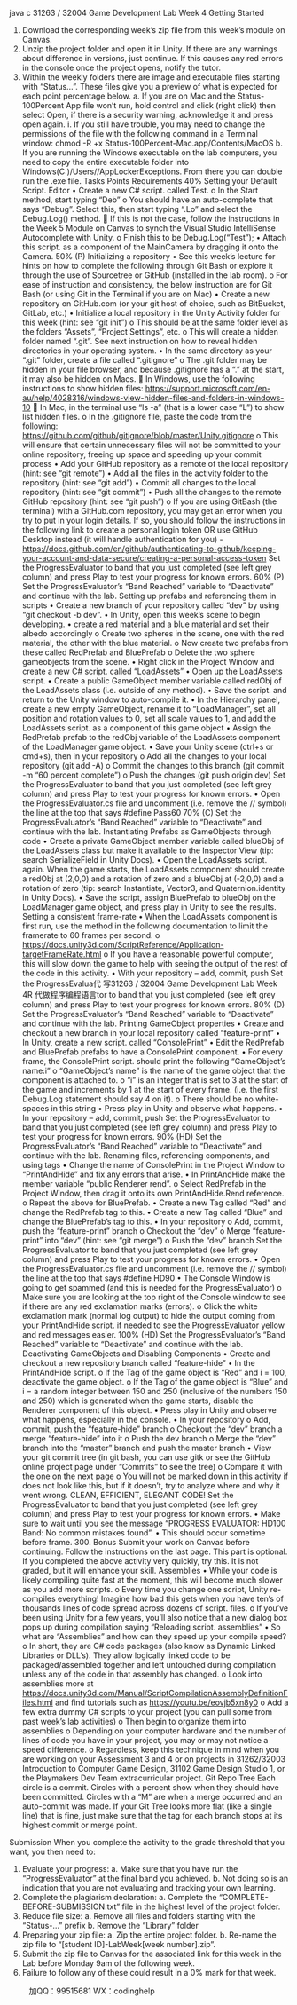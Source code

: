 java c
31263 / 32004 Game Development
Lab Week 4
Getting Started
1. Download the corresponding week’s zip file from this week’s module on Canvas.
2. Unzip the project folder and open it in Unity. If there are any warnings about difference in versions, just continue. If this causes any red errors in the console once the project opens, notify the tutor.
3. Within the weekly folders there are image and executable files starting with “Status…”. These files give you a preview of what is expected for each point percentage below.
a. If you are on Mac and the Status-100Percent App file won’t run, hold control and click (right click) then select Open, if there is a security warning, acknowledge it and press open again.
i. If you still have trouble, you may need to change the permissions of the file with the following command in a Terminal window: chmod -R +x Status-100Percent-Mac.app/Contents/MacOS
b. If you are running the Windows executable on the lab computers, you need to copy the entire executable folder into Windows(C:)/Users//AppLockerExceptions.   From there you can double run the .exe file.
Tasks
Points                                                                                   Requirements
40%
Setting your Default Script. Editor
• Create a new C# script. called Test.
o In the Start method, start typing “Deb”
o You should have an auto-complete that says “Debug”. Select this, then start typing “.Lo” and select the Debug.Log() method.
 If this is not the case, follow the instructions in the Week 5 Module on Canvas to synch the Visual Studio IntelliSense Autocomplete with Unity.
o Finish this to be Debug.Log(“Test”);
• Attach this script. as a component of the MainCamera by dragging it onto the Camera.
50% (P)
Initializing a repository
• See this week’s lecture for hints on how to complete the following through Git Bash or explore it through the use of Sourcetree or GitHub (installed in the lab room).
o For ease of instruction and consistency, the below instruction are for Git Bash (or using Git in the Terminal if you are on Mac)
• Create a new repository on GitHub.com (or your git host of choice, such as BitBucket, GitLab, etc.)
• Initialize a local repository in the Unity Activity folder for this week (hint: see “git init”)
o This should be at the same folder level as the folders “Assets”, “Project Settings”, etc.
o This will create a hidden folder named “.git”. See next instruction on how to reveal hidden directories in your operating system.
• In the same directory as your “.git” folder, create a file called “.gitignore”
o The .git folder may be hidden in your file browser, and because .gitignore has a “.” at the start, it may also be hidden on Macs.
 In Windows, use the following instructions to show hidden files: https://support.microsoft.com/en-au/help/4028316/windows-view-hidden-files-and-folders-in-windows-10
 In Mac, in the terminal use “ls -a” (that is a lower case “L”) to show list hidden files.
o In the .gitignore file, paste the code from the following: https://github.com/github/gitignore/blob/master/Unity.gitignore
o This will ensure that certain unnecessary files will not be committed to your online repository, freeing up space and speeding up your commit process
• Add your GitHub repository as a remote of the local repository (hint: see “git remote”)
• Add all the files in the activity folder to the repository (hint: see “git add”)
• Commit all changes to the local repository (hint: see “git commit”)
• Push all the changes to the remote GitHub repository (hint: see “git push”)
o If you are using GitBash (the terminal) with a GitHub.com repository, you may get an error when you try to put in your login details. If so, you should follow the instructions in the following link to create a personal login token OR use GitHub Desktop instead (it will handle authentication for you) - https://docs.github.com/en/github/authenticating-to-github/keeping-your-account-and-data-secure/creating-a-personal-access-token
Set the ProgressEvaluator to band that you just completed (see left grey column) and press Play to test your progress for known errors.
60% (P)
Set the ProgressEvaluator’s “Band Reached” variable to “Deactivate” and continue with the lab.
Setting up prefabs and referencing them in scripts
• Create a new branch of your repository called “dev” by using “git checkout -b dev”.
• In Unity, open this week’s scene to begin developing.
• create a red material and a blue material and set their albedo accordingly
o Create two spheres in the scene, one with the red material, the other with the blue material.
o Now create two prefabs from these called RedPrefab and BluePrefab
o Delete the two sphere gameobjects from the scene.
• Right click in the Project Window and create a new C# script. called “LoadAssets”
• Open up the LoadAssets script.
• Create a public GameObject member variable called redObj of the LoadAssets class (i.e. outside of any method).
• Save the script. and return to the Unity window to auto-compile it.
• In the Hierarchy panel, create a new empty GameObject, rename it to “LoadManager”, set all position and rotation values to 0, set all scale values to 1, and add the LoadAssets script. as a component of this game object
• Assign the RedPrefab prefab to the redObj variable of the LoadAssets component of the LoadManager game object.
• Save your Unity scene (ctrl+s or cmd+s), then in your repository
o Add all the changes to your local repository (git add -A)
o Commit the changes to this branch (git commit -m “60 percent complete”)
o Push the changes (git push origin dev)
Set the ProgressEvaluator to band that you just completed (see left grey column) and press Play to test your progress for known errors.
• Open the ProgressEvaluator.cs file and uncomment (i.e. remove the // symbol) the line at the top that says #define Pass60
70% (C)
Set the ProgressEvaluator’s “Band Reached” variable to “Deactivate” and continue with the lab.
Instantiating Prefabs as GameObjects through code
• Create a private GameObject member variable called blueObj of the LoadAssets class but make it available to the Inspector View (tip: search SerializeField in Unity Docs).
• Open the LoadAssets script. again. When the game starts, the LoadAssets component should create a redObj at (2,0,0) and a rotation of zero and a blueObj at (-2,0,0) and a rotation of zero (tip: search Instantiate, Vector3, and Quaternion.identity in Unity Docs).
• Save the script, assign BluePrefab to blueObj on the LoadManager game object, and press play in Unity to see the results.
Setting a consistent frame-rate
• When the LoadAssets component is first run, use the method in the following documentation to limit the framerate to 60 frames per second.
o https://docs.unity3d.com/ScriptReference/Application-targetFrameRate.html
o If you have a reasonable powerful computer, this will slow down the game to help with seeing the output of the rest of the code in this activity.
• With your repository – add, commit, push
Set the ProgressEvalua代 写31263 / 32004 Game Development Lab Week 4R
代做程序编程语言tor to band that you just completed (see left grey column) and press Play to test your progress for known errors.
80% (D)
Set the ProgressEvaluator’s “Band Reached” variable to “Deactivate” and continue with the lab.
Printing GameObject properties
• Create and checkout a new branch in your local repository called “feature-print”
• In Unity, create a new script. called “ConsolePrint”
• Edit the RedPrefab and BluePrefab prefabs to have a ConsolePrint component.
• For every frame, the ConsolePrint script. should print the following “GameObject’s name:i”
o “GameObject’s name” is the name of the game object that the component is attached to.
o “i” is an integer that is set to 3 at the start of the game and increments by 1 at the start of every frame. (i.e. the first Debug.Log statement should say 4 on it).
o There should be no white-spaces in this string
• Press play in Unity and observe what happens.
• In your repository – add, commit, push
Set the ProgressEvaluator to band that you just completed (see left grey column) and press Play to test your progress for known errors.
90% (HD)
Set the ProgressEvaluator’s “Band Reached” variable to “Deactivate” and continue with the lab.
Renaming files, referencing components, and using tags
• Change the name of ConsolePrint in the Project Window to “PrintAndHide” and fix any errors that arise.
• In PrintAndHide make the member variable “public Renderer rend”.
o Select RedPrefab in the Project Window, then drag it onto its own PrintAndHide.Rend reference.
o Repeat the above for BluePrefab.
• Create a new Tag called “Red” and change the RedPrefab tag to this.
• Create a new Tag called “Blue” and change the BluePrefab’s tag to this.
• In your repository
o Add, commit, push the “feature-print” branch
o Checkout the “dev”
o Merge “feature-print” into “dev” (hint: see “git merge”)
o Push the “dev” branch
Set the ProgressEvaluator to band that you just completed (see left grey column) and press Play to test your progress for known errors.
• Open the ProgressEvaluator.cs file and uncomment (i.e. remove the // symbol) the line at the top that says #define HD90
• The Console Window is going to get spammed (and this is needed for the ProgressEvaluator)
o Make sure you are looking at the top right of the Console window to see if there are any red exclamation marks (errors).
o Click the white exclamation mark (normal log output) to hide the output coming from your PrintAndHide script. if needed to see the ProgressEvaluator yellow and red messages easier.
100% (HD)
Set the ProgressEvaluator’s “Band Reached” variable to “Deactivate” and continue with the lab.
Deactivating GameObjects and Disabling Components
• Create and checkout a new repository branch called “feature-hide”
• In the PrintAndHide script.
o If the Tag of the game object is “Red” and i = 100, deactivate the game object.
o If the Tag of the game object is “Blue” and i = a random integer between 150 and 250 (inclusive of the numbers 150 and 250) which is generated when the game starts, disable the Renderer component of this object.
• Press play in Unity and observe what happens, especially in the console.
• In your repository
o Add, commit, push the “feature-hide” branch
o Checkout the “dev” branch a merge “feature-hide” into it
o Push the dev branch
o Merge the “dev” branch into the “master” branch and push the master branch
• View your git commit tree (in git bash, you can use gitk or see the GitHub online project page under “Commits” to see the tree)
o Compare it with the one on the next page
o You will not be marked down in this activity if does not look like this, but if it doesn’t, try to analyze where and why it went wrong.
CLEAN, EFFICIENT, ELEGANT CODE!
Set the ProgressEvaluator to band that you just completed (see left grey column) and press Play to test your progress for known errors.
• Make sure to wait until you see the message “PROGRESS EVALUATOR: HD100 Band: No common mistakes found”.
• This should occur sometime before frame. 300.
Bonus
Submit your work on Canvas before continuing. Follow the instructions on the last page.
This part is optional. If you completed the above activity very quickly, try this. It is not graded, but it will enhance your skill.
Assemblies
• While your code is likely compiling quite fast at the moment, this will become much slower as you add more scripts.
o Every time you change one script, Unity re-compiles everything! Imagine how bad this gets when you have ten’s of thousands lines of code spread across dozens of script. files.
o If you’ve been using Unity for a few years, you’ll also notice that a new dialog box pops up during compilation saying “Reloading script. assemblies”
• So what are “Assemblies” and how can they speed up your compile speed?
o In short, they are C# code packages (also know as Dynamic Linked Libraries or DLL’s). They allow logically linked code to be packaged/assembled together and left untouched during compilation unless any of the code in that assembly has changed.
o Look into assemblies more at
https://docs.unity3d.com/Manual/ScriptCompilationAssemblyDefinitionFiles.html and find tutorials such as https://youtu.be/eovjb5xn8y0
o Add a few extra dummy C# scripts to your project (you can pull some from past week’s lab activities)
o Then begin to organize them into assemblies
o Depending on your computer hardware and the number of lines of code you have in your project, you may or may not notice a speed difference.
o Regardless, keep this technique in mind when you are working on your Assessment 3 and 4 or on projects in 31262/32003 Introduction to Computer Game Design, 31102 Game Design Studio 1, or the Playmakers Dev Team extracurricular project.
Git Repo Tree
Each circle is a commit. Circles with a percent show when they should have been committed. Circles with a “M” are when a merge occurred and an auto-commit was made. If your Git Tree looks more flat (like a single line) that is fine, just make sure that the tag for each branch stops at its highest commit or merge point.

Submission
When you complete the activity to the grade threshold that you want, you then need to:
1. Evaluate your progress:
a. Make sure that you have run the “ProgressEvaluator” at the final band you achieved.
b. Not doing so is an indication that you are not evaluating and tracking your own learning.
2. Complete the plagiarism declaration:
a. Complete the “COMPLETE-BEFORE-SUBMISSION.txt” file in the highest level of the project folder.
3. Reduce file size:
a. Remove all files and folders starting with the “Status-…” prefix
b. Remove the “Library” folder
4. Preparing your zip file:
a. Zip the entire project folder.
b. Re-name the zip file to “[student ID]-LabWeek[week number].zip”.
5. Submit the zip file to Canvas for the associated link for this week in the Lab before Monday 9am of the following week.
6. Failure to follow any of these could result in a 0% mark for that week.





         
加QQ：99515681  WX：codinghelp
